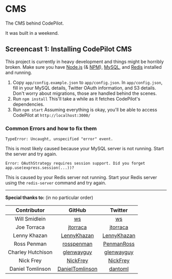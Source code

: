 CMS
===

The CMS behind CodePilot.

It was built in a weekend.

Screencast 1: Installing CodePilot CMS
--------------------------------------
This project is currently in heavy development and things might be horribly broken. 
Make sure you have [Node.js](http://nodejs.org/) (& [NPM](http://npmjs.org/)), [MySQL](http://www.mysql.com/), and [Redis](http://redis.io/) installed and running.

1. Copy `app/config.example.json` to `app/config.json`. In `app/config.json`, fill in your MySQL details, Twitter OAuth information, and S3 details. Don't worry about migrations, those are handled behind the scenes.
2. Run `npm install`
This'll take a while as it fetches CodePilot's dependencies.
3. Run `npm start`
Assuming everything is okay, you'll be able to access CodePilot at `http://localhost:3000/`

### Common Errors and how to fix them

`TypeError: Uncaught, unspecified "error" event.`

This is most likely caused because your MySQL server is not running. Start the server and try again.

`Error: OAuthStrategy requires session support. Did you forget app.use(express.session(...))?`

This is caused by your Redis server not running. Start your Redis server using the `redis-server` command and try again.

---

**Special thanks to:** (in no particular order)

|    Contributor    |                         GitHub                        |                       Twitter                      |
|:-----------------:|:-----------------------------------------------------:|:--------------------------------------------------:|
|   Will Smidlein   |              [ws](https://github.com/ws)              |            [ws](https://twitter.com/ws)            |
|    Joe Torraca    |        [jtorraca](https://github.com/jtorraca)        |      [jtorraca](https://twitter.com/jtorraca)      |
|    Lenny Khazan   |     [LennyKhazan‎](https://github.com/LennyKhazan‎)     |   [LennyKhazan‎](https://twitter.com/LennyKhazan‎)   |
|    Ross Penman    |      [rosspenman](https://github.com/rosspenman)      |    [PenmanRoss‎](https://twitter.com/PenmanRoss‎)    |
| Charley Hutchison |      [glenwayguy](https://github.com/glenwayguy)      |    [glenwayguy](https://twitter.com/glenwayguy)    |
|     Nick Frey     |        [NickFrey‎](https://github.com/NickFrey‎)        |      [NickFrey‎](https://twitter.com/NickFrey‎)      |
| Daniel Tomlinson  | [DanielTomlinson](https://github.com/DanielTomlinson) |       [dantoml‎](https://twitter.com/dantoml‎)       |
